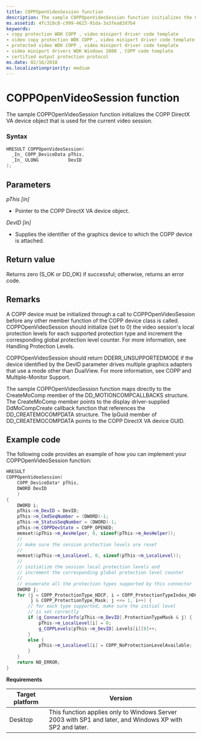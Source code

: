 ```yaml
---
title: COPPOpenVideoSession function
description: The sample COPPOpenVideoSession function initializes the COPP DirectX VA device object that is used for the current video session.
ms.assetid: 4fc318c8-c999-4623-91da-3a3fea83d7b4
keywords:
- copy protection WDK COPP , video miniport driver code template
- video copy protection WDK COPP , video miniport driver code template
- protected video WDK COPP , video miniport driver code template
- video miniport drivers WDK Windows 2000 , COPP code template
- certified output protection protocol
ms.date: 02/16/2018
ms.localizationpriority: medium
---
```


# COPPOpenVideoSession function

The sample COPPOpenVideoSession function initializes the COPP DirectX VA device object that is used for the current video session.

### Syntax

```cpp
HRESULT COPPOpenVideoSession(
  _In_ COPP_DeviceData pThis,
  _In_ ULONG           DevID
);
```

## Parameters

*pThis [in]*

* Pointer to the COPP DirectX VA device object.

*DevID [in]*

* Supplies the identifier of the graphics device to which the COPP device is attached.

## Return value

Returns zero (S_OK or DD_OK) if successful; otherwise, returns an error code.

## Remarks

A COPP device must be initialized through a call to COPPOpenVideoSession before any other member function of the COPP device class is called. COPPOpenVideoSession should initialize (set to 0) the video session's local protection levels for each supported protection type and increment the corresponding global protection level counter. For more information, see Handling Protection Levels.

COPPOpenVideoSession should return DDERR_UNSUPPORTEDMODE if the device identified by the DevID parameter drives multiple graphics adapters that use a mode other than DualView. For more information, see COPP and Multiple-Monitor Support.

The sample COPPOpenVideoSession function maps directly to the CreateMoComp member of the DD_MOTIONCOMPCALLBACKS structure. The CreateMoComp member points to the display driver-supplied DdMoCompCreate callback function that references the DD_CREATEMOCOMPDATA structure. The lpGuid member of DD_CREATEMOCOMPDATA points to the COPP DirectX VA device GUID.

## Example code

The following code provides an example of how you can implement your COPPOpenVideoSession function:

```cpp
HRESULT
COPPOpenVideoSession(
    COPP_DeviceData* pThis,
    DWORD DevID
    )
{
    DWORD i;
    pThis->m_DevID = DevID;
    pThis->m_CmdSeqNumber = (DWORD)-1;
    pThis->m_StatusSeqNumber = (DWORD)-1;
    pThis->m_COPPDevState = COPP_OPENED;
    memset(&pThis->m_AesHelper, 0, sizeof(pThis->m_AesHelper));
    //
    // make sure the session protection levels are reset
    //
    memset(&pThis->m_LocalLevel, 0, sizeof(pThis->m_LocalLevel));
    //
    // initialize the session local protection levels and
    // increment the corresponding global protection level counter
    //
    // enumerate all the protection types supported by this connector
    DWORD j;
    for (j = COPP_ProtectionType_HDCP, i = COPP_ProtectionTypeIndex_HDCP;
         j & COPP_ProtectionType_Mask; j <<= 1, i++) {
        // for each type supported, make sure the initial level
        // is set correctly
        if (g_ConnectorInfo[pThis->m_DevID].ProtectionTypeMask & j) {
            pThis->m_LocalLevel[i] = 0;
            g_COPPLevels[pThis->m_DevID].Levels[i][0]++;
        }
        else {
            pThis->m_LocalLevel[i] = COPP_NoProtectionLevelAvailable;
        }
    }
    return NO_ERROR;
}
```

**Requirements**

| Target platform | Version |
| -- | -- |
| Desktop | This function applies only to Windows Server 2003 with SP1 and later, and Windows XP with SP2 and later. |
